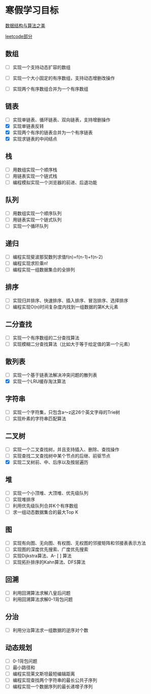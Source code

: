 # 寒假学习目标

[数据结构与算法之美](https://time.geekbang.org/column/intro/126)

[leetcode部分](./leetcode-ps.md)

## 数组
- [ ] 实现一个支持动态扩容的数组

- [ ] 实现一个大小固定的有序数组，支持动态增删改操作
- [ ] 实现两个有序数组合并为一个有序数组

## 链表
- [ ]  实现单链表、循环链表、双向链表，支持增删操作
- [x]  实现单链表反转
- [x]  实现两个有序的链表合并为一个有序链表
- [x]  实现求链表的中间结点

## 栈
- [ ]  用数组实现一个顺序栈
- [ ]  用链表实现一个链式栈
- [ ]  编程模拟实现一个浏览器的前进、后退功能

## 队列
- [ ]  用数组实现一个顺序队列
- [ ]  用链表实现一个链式队列
- [ ]  实现一个循环队列

## 递归
- [ ]  编程实现斐波那契数列求值f(n)=f(n-1)+f(n-2)
- [ ]  编程实现求阶乘n!
- [ ]  编程实现一组数据集合的全排列

## 排序
- [ ]  实现归并排序、快速排序、插入排序、冒泡排序、选择排序
- [ ]  编程实现O(n)时间复杂度内找到一组数据的第K大元素

## 二分查找
- [ ]  实现一个有序数组的二分查找算法
- [ ]  实现模糊二分查找算法（比如大于等于给定值的第一个元素）

## 散列表
- [ ]  实现一个基于链表法解决冲突问题的散列表
- [x]  实现一个LRU缓存淘汰算法

## 字符串
- [ ]  实现一个字符集，只包含a～z这26个英文字母的Trie树
- [ ]  实现朴素的字符串匹配算法

## 二叉树
- [ ]  实现一个二叉查找树，并且支持插入、删除、查找操作
- [ ]  实现查找二叉查找树中某个节点的后继、前驱节点
- [X]  实现二叉树前、中、后序以及按层遍历

## 堆
- [ ]  实现一个小顶堆、大顶堆、优先级队列
- [ ]  实现堆排序
- [ ]  利用优先级队列合并K个有序数组
- [ ]  求一组动态数据集合的最大Top K

## 图
- [ ]  实现有向图、无向图、有权图、无权图的邻接矩阵和邻接表表示方法
- [ ]  实现图的深度优先搜索、广度优先搜索
- [ ]  实现Dijkstra算法、A- [ ] 算法
- [ ]  实现拓扑排序的Kahn算法、DFS算法

## 回溯
- [ ]  利用回溯算法求解八皇后问题
- [ ]  利用回溯算法求解0-1背包问题

## 分治
- [ ]  利用分治算法求一组数据的逆序对个数

## 动态规划
- [ ]  0-1背包问题
- [ ]  最小路径和
- [ ]  编程实现莱文斯坦最短编辑距离
- [ ]  编程实现查找两个字符串的最长公共子序列
- [ ]  编程实现一个数据序列的最长递增子序列
